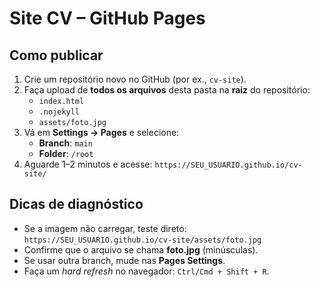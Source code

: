 
# Site CV – GitHub Pages

## Como publicar
1. Crie um repositório novo no GitHub (por ex., `cv-site`).
2. Faça upload de **todos os arquivos** desta pasta na **raiz** do repositório:
   - `index.html`
   - `.nojekyll`
   - `assets/foto.jpg`
3. Vá em **Settings → Pages** e selecione:
   - **Branch**: `main`
   - **Folder**: `/root`
4. Aguarde 1–2 minutos e acesse: `https://SEU_USUARIO.github.io/cv-site/`

## Dicas de diagnóstico
- Se a imagem não carregar, teste direto: `https://SEU_USUARIO.github.io/cv-site/assets/foto.jpg`
- Confirme que o arquivo se chama **foto.jpg** (minúsculas).
- Se usar outra branch, mude nas **Pages Settings**.
- Faça um *hard refresh* no navegador: `Ctrl/Cmd + Shift + R`.
